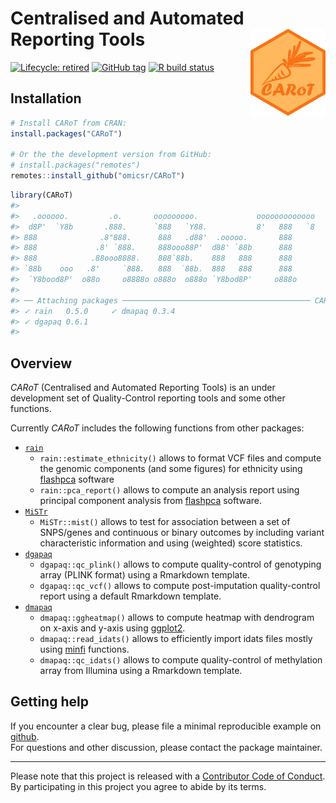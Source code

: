 
<!-- README.md is generated from README.Rmd. Please edit that file -->

# Centralised and Automated Reporting Tools <img src="man/figures/carot.png" align="right" width="120" />

<!-- badges: start -->

[![Lifecycle: retired](https://img.shields.io/badge/lifecycle-retired-red.svg)](https://github.com/omicsr/CARoT)
[![GitHub
tag](https://img.shields.io/github/tag/omicsr/CARoT.svg?label=latest%20tag&include_prereleases)](https://github.com/omicsr/CARoT)
[![R build
status](https://github.com/omicsr/CARoT/workflows/R-CMD-check/badge.svg)](https://github.com/omicsr/CARoT/actions)
<!-- badges: end -->

## Installation

``` r
# Install CARoT from CRAN:
install.packages("CARoT")

# Or the the development version from GitHub:
# install.packages("remotes")
remotes::install_github("omicsr/CARoT")
```

``` r
library(CARoT)
#>                                                                   
#>   .oooooo.         .o.       ooooooooo.             ooooooooooooo 
#>  d8P'  `Y8b       .888.      `888   `Y88.           8'   888   `8 
#> 888              .8"888.      888   .d88'  .ooooo.       888      
#> 888             .8' `888.     888ooo88P'  d88' `88b      888      
#> 888            .88ooo8888.    888`88b.    888   888      888      
#> `88b    ooo   .8'     `888.   888  `88b.  888   888      888      
#>  `Y8bood8P'  o88o     o8888o o888o  o888o `Y8bod8P'     o888o     
#> 
#> ── Attaching packages ────────────────────────────────────────── CARoT 0.10.0 ──
#> ✓ rain   0.5.0     ✓ dmapaq 0.3.4
#> ✓ dgapaq 0.6.1
#> 
```

## Overview

*CARoT* (Centralised and Automated Reporting Tools) is an under
development set of Quality-Control reporting tools and some other
functions.

Currently *CARoT* includes the following functions from other packages:

  - [`rain`](https://github.com/mcanouil/rain)
      - `rain::estimate_ethnicity()` allows to format VCF files and
        compute the genomic components (and some figures) for ethnicity
        using [flashpca](https://github.com/gabraham/flashpca) software
      - `rain::pca_report()` allows to compute an analysis report using
        principal component analysis from
        [flashpca](https://github.com/gabraham/flashpca) software.
  - [`MiSTr`](https://github.com/mcanouil/MiSTr)
      - `MiSTr::mist()` allows to test for association between a set of
        SNPS/genes and continuous or binary outcomes by including
        variant characteristic information and using (weighted) score
        statistics.
  - [`dgapaq`](https://github.com/omicsr/dgapaq)
      - `dgapaq::qc_plink()` allows to compute quality-control of
        genotyping array (PLINK format) using a Rmarkdown template.
      - `dgapaq::qc_vcf()` allows to compute post-imputation
        quality-control report using a default Rmarkdown template.
  - [`dmapaq`](https://github.com/omicsr/dmapaq)
      - `dmapaq::ggheatmap()` allows to compute heatmap with dendrogram
        on x-axis and y-axis using
        [ggplot2](https://ggplot2.tidyverse.org/).
      - `dmapaq::read_idats()` allows to efficiently import idats files
        mostly using [minfi](https://bioconductor.org/packages/minfi/)
        functions.
      - `dmapaq::qc_idats()` allows to compute quality-control of
        methylation array from Illumina using a Rmarkdown template.

## Getting help

If you encounter a clear bug, please file a minimal reproducible example
on [github](https://github.com/omicsr/CARoT/issues).  
For questions and other discussion, please contact the package
maintainer.

-----

Please note that this project is released with a [Contributor Code of
Conduct](.github/CODE_OF_CONDUCT.md).  
By participating in this project you agree to abide by its terms.
